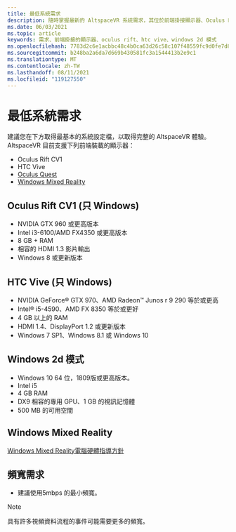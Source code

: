 ```yaml
---
title: 最低系統需求
description: 隨時掌握最新的 AltspaceVR 系統需求，其位於前端掛接顯示器、Oculus Rift 和 HTC Vive 裝置上。
ms.date: 06/03/2021
ms.topic: article
keywords: 需求、前端掛接的顯示器、oculus rift、htc vive、windows 2d 模式
ms.openlocfilehash: 7783d2c6e1acbbc48c4b0ca63d26c58c107f48559fc9d0fe7d88156a1d6762f9
ms.sourcegitcommit: b248ba2a6da7d669b430581fc3a1544413b2e9c1
ms.translationtype: MT
ms.contentlocale: zh-TW
ms.lasthandoff: 08/11/2021
ms.locfileid: "119127550"
---
```

# <a name="minimum-system-requirements"></a>最低系統需求

建議您在下方取得最基本的系統設定檔，以取得完整的 AltspaceVR 體驗。 AltspaceVR 目前支援下列前端裝載的顯示器：

* Oculus Rift CV1
* HTC Vive
* [Oculus Quest](oculus-installation.md)
* [Windows Mixed Reality](wmr-installation.md)

## <a name="oculus-rift-cv1-windows-only"></a>Oculus Rift CV1 (只 Windows) 

* NVIDIA GTX 960 或更高版本 
* Intel i3-6100/AMD FX4350 或更高版本 
* 8 GB + RAM 
* 相容的 HDMI 1.3 影片輸出 
* Windows 8 或更新版本 

## <a name="htc-vive-windows-only"></a>HTC Vive (只 Windows) 

* NVIDIA GeForce® GTX 970、AMD Radeon™ Junos r 9 290 等於或更高
* Intel® i5-4590、AMD FX 8350 等於或更好   
* 4 GB 以上的 RAM
* HDMI 1.4、DisplayPort 1.2 或更新版本
* Windows 7 SP1、Windows 8.1 或 Windows 10

## <a name="windows-2d-mode"></a>Windows 2d 模式

* Windows 10 64 位，1809版或更高版本。
* Intel i5
* 4 GB RAM
* DX9 相容的專用 GPU、1 GB 的視訊記憶體
* 500 MB 的可用空間 

## <a name="windows-mixed-reality"></a>Windows Mixed Reality

[Windows Mixed Reality電腦硬體指導方針](https://docs.microsoft.com/windows/mixed-reality/enthusiast-guide/windows-mixed-reality-minimum-pc-hardware-compatibility-guidelines)

## <a name="bandwidth-requirements"></a>頻寬需求

* 建議使用5mbps 的最小頻寬。

> [!NOTE]
> 具有許多視頻資料流程的事件可能需要更多的頻寬。